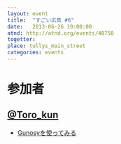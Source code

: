 ```yaml
---
layout: event
title:  "すごい広島 #6"
date:   2013-06-26 19:00:00
atnd: http://atnd.org/events/40750
togetter:
place: tullys_main_street
categories: events
---
```


# 参加者

## [@Toro_kun](https://twitter.com/Toro_kun)

* [Gunosyを使ってみる](http://106n.net/toro/blog/?p=974)
